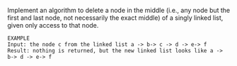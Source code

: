 Implement an algorithm to delete a node in the middle
(i.e., any node but the first and last node, not necessarily the exact middle)
of a singly linked list, given only access to that node.
```
EXAMPLE
Input: the node c from the linked list a -> b-> c -> d -> e-> f
Result: nothing is returned, but the new linked list looks like a -> b-> d -> e-> f
```